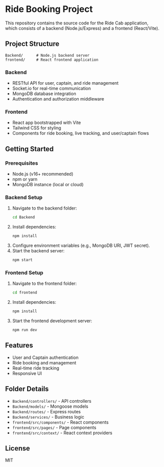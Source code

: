 # Ride Booking Project

This repository contains the source code for the Ride Cab application, which consists of a backend (Node.js/Express) and a frontend (React/Vite).

## Project Structure

```
Backend/      # Node.js backend server
frontend/     # React frontend application
```

### Backend
- RESTful API for user, captain, and ride management
- Socket.io for real-time communication
- MongoDB database integration
- Authentication and authorization middleware

### Frontend
- React app bootstrapped with Vite
- Tailwind CSS for styling
- Components for ride booking, live tracking, and user/captain flows

## Getting Started

### Prerequisites
- Node.js (v16+ recommended)
- npm or yarn
- MongoDB instance (local or cloud)

### Backend Setup
1. Navigate to the backend folder:
   ```sh
   cd Backend
   ```
2. Install dependencies:
   ```sh
   npm install
   ```
3. Configure environment variables (e.g., MongoDB URI, JWT secret).
4. Start the backend server:
   ```sh
   npm start
   ```

### Frontend Setup
1. Navigate to the frontend folder:
   ```sh
   cd frontend
   ```
2. Install dependencies:
   ```sh
   npm install
   ```
3. Start the frontend development server:
   ```sh
   npm run dev
   ```

## Features
- User and Captain authentication
- Ride booking and management
- Real-time ride tracking
- Responsive UI

## Folder Details
- `Backend/controllers/` - API controllers
- `Backend/models/` - Mongoose models
- `Backend/routes/` - Express routes
- `Backend/services/` - Business logic
- `frontend/src/components/` - React components
- `frontend/src/pages/` - Page components
- `frontend/src/context/` - React context providers

## License
MIT
